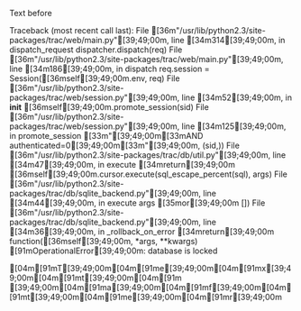 Text before

Traceback (most recent call last):
  File [36m"/usr/lib/python2.3/site-packages/trac/web/main.py"[39;49;00m, line [34m314[39;49;00m, in dispatch_request
    dispatcher.dispatch(req)
  File [36m"/usr/lib/python2.3/site-packages/trac/web/main.py"[39;49;00m, line [34m186[39;49;00m, in dispatch
    req.session = Session([36mself[39;49;00m.env, req)
  File [36m"/usr/lib/python2.3/site-packages/trac/web/session.py"[39;49;00m, line [34m52[39;49;00m, in __init__
    [36mself[39;49;00m.promote_session(sid)
  File [36m"/usr/lib/python2.3/site-packages/trac/web/session.py"[39;49;00m, line [34m125[39;49;00m, in promote_session
    [33m"[39;49;00m[33mAND authenticated=0[39;49;00m[33m"[39;49;00m, (sid,))
  File [36m"/usr/lib/python2.3/site-packages/trac/db/util.py"[39;49;00m, line [34m47[39;49;00m, in execute
    [34mreturn[39;49;00m [36mself[39;49;00m.cursor.execute(sql_escape_percent(sql), args)
  File [36m"/usr/lib/python2.3/site-packages/trac/db/sqlite_backend.py"[39;49;00m, line [34m44[39;49;00m, in execute
    args [35mor[39;49;00m [])
  File [36m"/usr/lib/python2.3/site-packages/trac/db/sqlite_backend.py"[39;49;00m, line [34m36[39;49;00m, in _rollback_on_error
    [34mreturn[39;49;00m function([36mself[39;49;00m, *args, **kwargs)
[91mOperationalError[39;49;00m: database is locked

[04m[91mT[39;49;00m[04m[91me[39;49;00m[04m[91mx[39;49;00m[04m[91mt[39;49;00m[04m[91m [39;49;00m[04m[91ma[39;49;00m[04m[91mf[39;49;00m[04m[91mt[39;49;00m[04m[91me[39;49;00m[04m[91mr[39;49;00m
